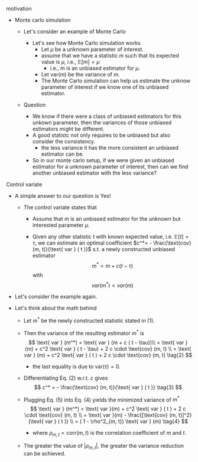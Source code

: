 motivation

- Monte carlo simulation
  - Let's consider an example of Monte Carlo
    - Let's see how Monte Carlo simulation works
      - Let $\mu$ be a unknown parameter of interest.
      - assume that we have a statistic $m$ such that its expected value is $\mu$, i.e., $\mathbb E [m] = \mu$
        - i.e., $m$ is an unbiased estimator for $\mu$.
      - Let $\text{var} (m)$ be the variance of $m$.
      - The Monte Carlo simulation can help us estimate the unknow parameter of interest if we know one of its unbiased estimator.
  - Question

    - We know if there were a class of unbiased estimators for this unkown parameter, then the variances of those unbiased estimators might be different.
    - A good statistc not only requires to be unbiased but also consider the consistency. 
      - the less variance it has the more consistent an unbiased estimator can be.
    - So in our monte carlo setup, if we were given an unbiased estimator for a unknown parameter of interest, then can we find another unbiased estimator with the less variance?

Control variate

- A simple answer to our question is Yes!

  - The control variate states that

    - Assume that $m$ is an unbiased estimator for the unknown but interested parameter $\mu$.

    - Given any other statistic $t$ with known expected value, i.e. $\mathbb E[t]= \tau$, we can estimate an optimal coefficient $c^*= - \frac{\text{cov} (m, t)}{\text{ var } ( t )}$ s.t. a newly constructed unbiased estimator
      $$
      m^* = m + c ( t - \tau) \tag{1}
      $$
      with 
      $$
      var (m^*) < var (m)
      $$
      

- Let's consider the example again.

- Let's think about the math behind

  - Let $m^*$ be the newly constructed statistic stated in (1).

  - Then the variance of the resulting estimator $m^*$ is 
    $$
    \text{ var } (m^*) = \text{ var } (m + c ( t - \tau))\\
    = \text{ var } (m) + c^2 \text{ var } ( t - \tau)  +  2 c  \cdot \text{cov} (m, t) \\
    = \text{ var } (m) + c^2 \text{ var } ( t )  +  2 c  \cdot \text{cov} (m, t) \tag{2}
    $$

    - the last equality is due to $\text{var}(\tau)=0$.

  - Differentiating Eq. (2) w.r.t. $c$ gives
    $$
    c^* = - \frac{\text{cov} (m, t)}{\text{ var } ( t )} \tag{3}
    $$

  - Plugging Eq. (5) into Eq. (4) yields the minimized variance of $m^*$
    $$
    \text{ var } (m^*) = \text{ var }(m) + c^2 \text{ var } ( t )  +  2 c  \cdot \text{cov} (m, t) \\
    = \text{ var }(m) - \frac{[\text{cov} (m, t)]^2}{\text{ var } ( t )} \\
    = ( 1 - \rho^2_{m, t}) \text{ var } (m) \tag{4}
    $$

    - where $\rho_{m, t} = \text{corr} (m, t)$ is the correlation coefficient of $m$ and $t$.

  - The greater the value of $|\rho_{m, t}|$, the greater the variance reduction can be achieved.